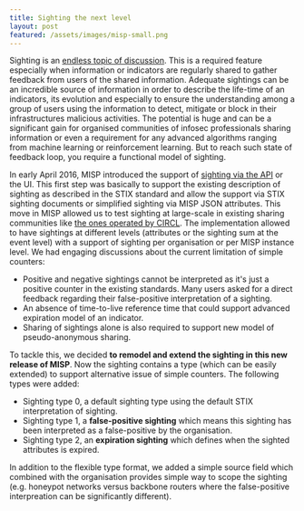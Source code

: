 ```yaml
---
title: Sighting the next level
layout: post
featured: /assets/images/misp-small.png
---
```


Sighting is an [endless topic of discussion](https://lists.oasis-open.org/archives/cti-stix/201508/msg00019.html). This is a required feature especially when information or indicators are regularly shared to gather feedback from users of the shared information. Adequate sightings can be an incredible source of information in order to describe the life-time of an indicators, its evolution and especially to ensure the understanding among a group of users using the information to detect, mitigate or block in their infrastructures malicious activities. The potential is huge and can be a significant gain for organised communities of infosec professionals sharing information or even a requirement for any advanced algorithms ranging from machine learning or reinforcement learning. But to reach such state of feedback loop, you require a functional model of sighting.   

In early April 2016, MISP introduced the support of [sighting via the API](https://circl.lu/doc/misp/automation/index.html#sightings-api) or the UI. This first step was basically to support the existing description of sighting as described in the STIX standard and allow the support via STIX sighting documents or simplified sighting via MISP JSON attributes. This move in MISP allowed us to test sighting at large-scale in existing sharing communities like [the ones operated by CIRCL](https://www.circl.lu/services/misp-malware-information-sharing-platform/). The implementation allowed to have sightings at different levels (attributes or the sighting sum at the event level) with a support of sighting per organisation or per MISP instance level. We had engaging discussions about the current limitation of simple counters:

- Positive and negative sightings cannot be interpreted as it's just a positive counter in the existing standards. Many users asked for a direct feedback regarding their false-positive interpretation of a sighting.
- An absence of time-to-live reference time that could support advanced expiration model of an indicator.
- Sharing of sightings alone is also required to support new model of pseudo-anonymous sharing.

To tackle this, we decided **to remodel and extend the sighting in this new release of MISP**. Now the sighting contains a type (which can be easily extended) to support alternative issue of simple counters. The following types were added:

- Sighting type 0, a default sighting type using the default STIX interpretation of sighting.
- Sighting type 1, a **false-positive sighting** which means this sighting has been interpreted as a false-positive by the organisation.
- Sighting type 2, an **expiration sighting** which defines when the sighted attributes is expired.

In addition to the flexible type format, we added a simple source field which combined with the organisation provides simple way to scope the sighting (e.g. honeypot networks versus backbone routers where the false-positive interpreation can be significantly different).
